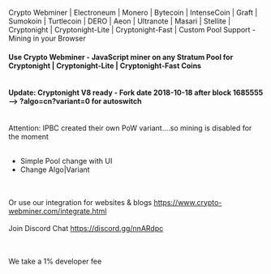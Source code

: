 Crypto Webminer | Electroneum | Monero | Bytecoin | IntenseCoin | Graft | Sumokoin | Turtlecoin | DERO | Aeon | Ultranote | Masari | Stellite | Cryptonight | Cryptonight-Lite | Cryptonight-Fast | Custom Pool Support - Mining in your Browser

#### Use Crypto Webminer - JavaScript miner on any Stratum Pool for Cryptonight | Cryptonight-Lite | Cryptonight-Fast Coins<br><br>
#### Update: Cryptonight V8 ready - Fork date 2018-10-18 after block 1685555 --> ?algo=cn?variant=0 for autoswitch<br><br>
Attention: IPBC created their own PoW variant....so mining is disabled for the moment<br><br>

- Simple Pool change with UI
- Change Algo|Variant

<br><br> 
Or use our integration for websites & blogs
https://www.crypto-webminer.com/integrate.html
<br><br> 
Join Discord Chat
https://discord.gg/nnARdpc
  
<br><br> 
We take a 1% developer fee
